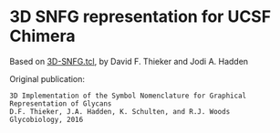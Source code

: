 # 3D SNFG representation for UCSF Chimera

Based on [3D-SNFG.tcl](http://glycam.org/3d-snfg), by David F. Thieker and Jodi A. Hadden 

Original publication:

    3D Implementation of the Symbol Nomenclature for Graphical Representation of Glycans
    D.F. Thieker, J.A. Hadden, K. Schulten, and R.J. Woods
    Glycobiology, 2016